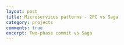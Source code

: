 ```yaml
---
layout: post
title: Microservices patterns - 2PC vs Saga
category: projects
comments: true
excerpt: Two-phase commit vs Saga 
---
```

